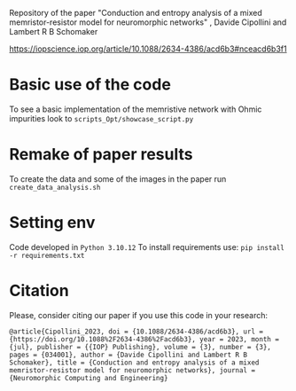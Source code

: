 Repository of the paper "Conduction and entropy analysis of a mixed memristor-resistor model for neuromorphic networks"
, Davide Cipollini and Lambert R B Schomaker

https://iopscience.iop.org/article/10.1088/2634-4386/acd6b3#nceacd6b3f1

# Basic use of the code
To see a basic implementation of the memristive network with Ohmic impurities look to 
`scripts_Opt/showcase_script.py
`
# Remake of paper results
To create the data and some of the images in the paper run
`create_data_analysis.sh
`
# Setting env
Code developed in  `Python 3.10.12`
To install requirements use:
`pip install -r requirements.txt`

# Citation
Please, consider citing our paper if you use this code in your research:

`@article{Cipollini_2023,
	doi = {10.1088/2634-4386/acd6b3},
	url = {https://doi.org/10.1088%2F2634-4386%2Facd6b3},
	year = 2023,
	month = {jul},
	publisher = {{IOP} Publishing},
	volume = {3},
	number = {3},
	pages = {034001},
	author = {Davide Cipollini and Lambert R B Schomaker},
	title = {Conduction and entropy analysis of a mixed memristor-resistor model for neuromorphic networks},
	journal = {Neuromorphic Computing and Engineering}
`
